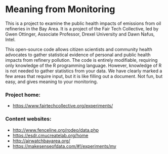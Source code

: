 # Meaning from Monitoring
This is a project to examine the public health impacts of emissions from oil refineries in the Bay Area. It is a project of the Fair Tech Collective, led by Gwen Ottinger, Associate Professor, Drexel University and Dawn Nafus, Intel.

This open-source code allows citizen scientists and community health advocates to gather statistical evidence of personal and public health impacts from refinery pollution. The code is entirely modifiable, requiring only knowledge of the R programming language. However, knowledge of R is not needed to gather statistics from your data. We have clearly marked a few areas that require input, but it is like filling out a document. Not fun, but easy, and gives meaning to your monitoring.

### Project home:
+ https://www.fairtechcollective.org/experiments/

### Content websites:
+ http://www.fenceline.org/rodeo/data.php
+ https://esdr.cmucreatelab.org/home
+ http://airwatchbayarea.org/
+ https://makesenseofdata.com/#!/experiments/my

